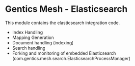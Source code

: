 # Gentics Mesh - Elasticsearch

This module contains the elasticsearch integration code.

* Index Handling
* Mapping Generation
* Document handling (indexing)
* Search handling
* Forking and monitoring of embedded Elasticsearch (com.gentics.mesh.search.ElasticsearchProcessManager)
